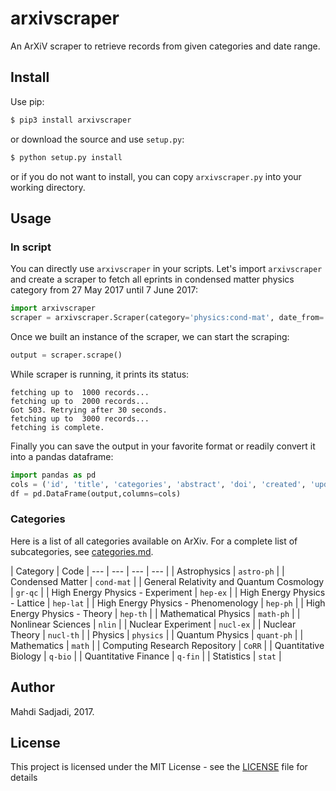 # arxivscraper
An ArXiV scraper to retrieve records from given categories and date range.

## Install

Use pip:

```bash
$ pip3 install arxivscraper
```

or download the source and use `setup.py`:

```bash
$ python setup.py install
```

or if you do not want to install, you can copy `arxivscraper.py` into your working
directory.

## Usage

### In script

You can directly use `arxivscraper` in your scripts. Let's import `arxivscraper`
and create a scraper to fetch all eprints in condensed matter physics category
from 27 May 2017 until 7 June 2017:

```python
import arxivscraper
scraper = arxivscraper.Scraper(category='physics:cond-mat', date_from='2017-05-27',date_until='2017-06-07',t=30)
```
Once we built an instance of the scraper, we can start the scraping:

```python
output = scraper.scrape()
```
While scraper is running, it prints its status:

```
fetching up to  1000 records...
fetching up to  2000 records...
Got 503. Retrying after 30 seconds.
fetching up to  3000 records...
fetching is complete.
```

Finally you can save the output in your favorite format or readily convert it into a pandas dataframe:
```python
import pandas as pd
cols = ('id', 'title', 'categories', 'abstract', 'doi', 'created', 'updated', 'authors')
df = pd.DataFrame(output,columns=cols)
```

### Categories
Here is a list of all categories available on ArXiv. For a complete list of subcategories, see [categories.md](categories.md). 

| Category | Code
| --- | --- | --- | --- |
| Astrophysics | `astro-ph` |
| Condensed Matter | `cond-mat` |
| General Relativity and Quantum Cosmology | `gr-qc` |
| High Energy Physics - Experiment | `hep-ex` |
| High Energy Physics - Lattice | `hep-lat` |
| High Energy Physics - Phenomenology | `hep-ph` |
| High Energy Physics - Theory | `hep-th` |
| Mathematical Physics | `math-ph` |
| Nonlinear Sciences | `nlin` |
| Nuclear Experiment | `nucl-ex` |
| Nuclear Theory | `nucl-th` |
| Physics | `physics` |
| Quantum Physics | `quant-ph` |
| Mathematics | `math` |
| Computing Research Repository | `CoRR` |
| Quantitative Biology | `q-bio` |
| Quantitative Finance | `q-fin` |
| Statistics | `stat` |


## Author
Mahdi Sadjadi, 2017.

## License
This project is licensed under the MIT License - see the [LICENSE](LICENSE) file for details
